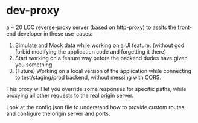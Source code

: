 # dev-proxy

a ~ 20 LOC reverse-proxy server (based on http-proxy) to assits the front-end developer in these use-cases:

1. Simulate and Mock data while working on a UI feature. (without god forbid modifying the application code and forgetting it there)
2. Start working on a feature way before the backend dudes have given you something.
3. (Future) Working on a local version of the application while connecting to test/staging/prod backend, without messing with CORS. 

This proxy will let you override some responses for specific paths, while proxying all other requests to the real origin server.

Look at the config.json file to understand how to provide custom routes, and configure the origin server and ports.
